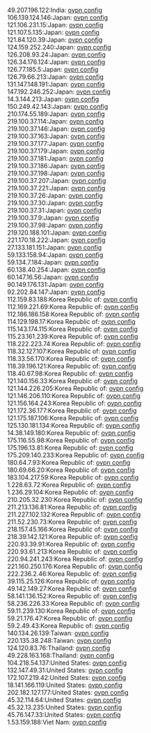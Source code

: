 49.207.196.122:India: [ovpn config](vpn/49_207_196_122.ovpn)  
106.139.124.146:Japan: [ovpn config](vpn/106_139_124_146.ovpn)  
121.106.231.15:Japan: [ovpn config](vpn/121_106_231_15.ovpn)  
121.107.5.135:Japan: [ovpn config](vpn/121_107_5_135.ovpn)  
121.84.120.39:Japan: [ovpn config](vpn/121_84_120_39.ovpn)  
124.159.252.240:Japan: [ovpn config](vpn/124_159_252_240.ovpn)  
126.208.93.24:Japan: [ovpn config](vpn/126_208_93_24.ovpn)  
126.34.176.124:Japan: [ovpn config](vpn/126_34_176_124.ovpn)  
126.77.185.5:Japan: [ovpn config](vpn/126_77_185_5.ovpn)  
126.79.66.213:Japan: [ovpn config](vpn/126_79_66_213.ovpn)  
131.147.148.191:Japan: [ovpn config](vpn/131_147_148_191.ovpn)  
147.192.246.252:Japan: [ovpn config](vpn/147_192_246_252.ovpn)  
14.3.144.213:Japan: [ovpn config](vpn/14_3_144_213.ovpn)  
150.249.42.143:Japan: [ovpn config](vpn/150_249_42_143.ovpn)  
210.174.55.189:Japan: [ovpn config](vpn/210_174_55_189.ovpn)  
219.100.37.114:Japan: [ovpn config](vpn/219_100_37_114.ovpn)  
219.100.37.146:Japan: [ovpn config](vpn/219_100_37_146.ovpn)  
219.100.37.163:Japan: [ovpn config](vpn/219_100_37_163.ovpn)  
219.100.37.177:Japan: [ovpn config](vpn/219_100_37_177.ovpn)  
219.100.37.179:Japan: [ovpn config](vpn/219_100_37_179.ovpn)  
219.100.37.181:Japan: [ovpn config](vpn/219_100_37_181.ovpn)  
219.100.37.186:Japan: [ovpn config](vpn/219_100_37_186.ovpn)  
219.100.37.198:Japan: [ovpn config](vpn/219_100_37_198.ovpn)  
219.100.37.207:Japan: [ovpn config](vpn/219_100_37_207.ovpn)  
219.100.37.221:Japan: [ovpn config](vpn/219_100_37_221.ovpn)  
219.100.37.26:Japan: [ovpn config](vpn/219_100_37_26.ovpn)  
219.100.37.30:Japan: [ovpn config](vpn/219_100_37_30.ovpn)  
219.100.37.31:Japan: [ovpn config](vpn/219_100_37_31.ovpn)  
219.100.37.9:Japan: [ovpn config](vpn/219_100_37_9.ovpn)  
219.100.37.98:Japan: [ovpn config](vpn/219_100_37_98.ovpn)  
219.120.188.101:Japan: [ovpn config](vpn/219_120_188_101.ovpn)  
221.170.18.222:Japan: [ovpn config](vpn/221_170_18_222.ovpn)  
27.133.181.151:Japan: [ovpn config](vpn/27_133_181_151.ovpn)  
59.133.158.94:Japan: [ovpn config](vpn/59_133_158_94.ovpn)  
59.134.7.184:Japan: [ovpn config](vpn/59_134_7_184.ovpn)  
60.138.40.254:Japan: [ovpn config](vpn/60_138_40_254.ovpn)  
60.147.16.56:Japan: [ovpn config](vpn/60_147_16_56.ovpn)  
90.149.176.131:Japan: [ovpn config](vpn/90_149_176_131.ovpn)  
92.202.84.147:Japan: [ovpn config](vpn/92_202_84_147.ovpn)  
112.159.83.188:Korea Republic of: [ovpn config](vpn/112_159_83_188.ovpn)  
112.169.221.69:Korea Republic of: [ovpn config](vpn/112_169_221_69.ovpn)  
112.186.186.158:Korea Republic of: [ovpn config](vpn/112_186_186_158.ovpn)  
114.129.198.17:Korea Republic of: [ovpn config](vpn/114_129_198_17.ovpn)  
115.143.174.115:Korea Republic of: [ovpn config](vpn/115_143_174_115.ovpn)  
115.23.161.239:Korea Republic of: [ovpn config](vpn/115_23_161_239.ovpn)  
118.222.223.74:Korea Republic of: [ovpn config](vpn/118_222_223_74.ovpn)  
118.32.127.107:Korea Republic of: [ovpn config](vpn/118_32_127_107.ovpn)  
118.33.56.170:Korea Republic of: [ovpn config](vpn/118_33_56_170.ovpn)  
118.39.196.121:Korea Republic of: [ovpn config](vpn/118_39_196_121.ovpn)  
118.40.67.98:Korea Republic of: [ovpn config](vpn/118_40_67_98.ovpn)  
121.140.156.33:Korea Republic of: [ovpn config](vpn/121_140_156_33.ovpn)  
121.144.226.205:Korea Republic of: [ovpn config](vpn/121_144_226_205.ovpn)  
121.146.206.110:Korea Republic of: [ovpn config](vpn/121_146_206_110.ovpn)  
121.156.164.243:Korea Republic of: [ovpn config](vpn/121_156_164_243.ovpn)  
121.172.36.177:Korea Republic of: [ovpn config](vpn/121_172_36_177.ovpn)  
121.175.187.106:Korea Republic of: [ovpn config](vpn/121_175_187_106.ovpn)  
125.130.181.134:Korea Republic of: [ovpn config](vpn/125_130_181_134.ovpn)  
14.38.149.180:Korea Republic of: [ovpn config](vpn/14_38_149_180.ovpn)  
175.116.55.98:Korea Republic of: [ovpn config](vpn/175_116_55_98.ovpn)  
175.196.13.81:Korea Republic of: [ovpn config](vpn/175_196_13_81.ovpn)  
175.209.140.233:Korea Republic of: [ovpn config](vpn/175_209_140_233.ovpn)  
180.64.7.93:Korea Republic of: [ovpn config](vpn/180_64_7_93.ovpn)  
180.69.66.20:Korea Republic of: [ovpn config](vpn/180_69_66_20.ovpn)  
183.104.217.59:Korea Republic of: [ovpn config](vpn/183_104_217_59.ovpn)  
1.228.63.72:Korea Republic of: [ovpn config](vpn/1_228_63_72.ovpn)  
1.236.29.104:Korea Republic of: [ovpn config](vpn/1_236_29_104.ovpn)  
210.205.32.230:Korea Republic of: [ovpn config](vpn/210_205_32_230.ovpn)  
211.213.136.81:Korea Republic of: [ovpn config](vpn/211_213_136_81.ovpn)  
211.227.102.132:Korea Republic of: [ovpn config](vpn/211_227_102_132.ovpn)  
211.52.230.73:Korea Republic of: [ovpn config](vpn/211_52_230_73.ovpn)  
218.157.45.166:Korea Republic of: [ovpn config](vpn/218_157_45_166.ovpn)  
218.39.142.121:Korea Republic of: [ovpn config](vpn/218_39_142_121.ovpn)  
220.93.39.91:Korea Republic of: [ovpn config](vpn/220_93_39_91.ovpn)  
220.93.61.213:Korea Republic of: [ovpn config](vpn/220_93_61_213.ovpn)  
220.94.241.243:Korea Republic of: [ovpn config](vpn/220_94_241_243.ovpn)  
221.160.250.176:Korea Republic of: [ovpn config](vpn/221_160_250_176.ovpn)  
222.236.2.46:Korea Republic of: [ovpn config](vpn/222_236_2_46.ovpn)  
39.115.25.126:Korea Republic of: [ovpn config](vpn/39_115_25_126.ovpn)  
49.142.149.27:Korea Republic of: [ovpn config](vpn/49_142_149_27.ovpn)  
58.141.136.152:Korea Republic of: [ovpn config](vpn/58_141_136_152.ovpn)  
58.236.226.33:Korea Republic of: [ovpn config](vpn/58_236_226_33.ovpn)  
59.11.239.130:Korea Republic of: [ovpn config](vpn/59_11_239_130.ovpn)  
59.21.176.47:Korea Republic of: [ovpn config](vpn/59_21_176_47.ovpn)  
59.2.49.43:Korea Republic of: [ovpn config](vpn/59_2_49_43.ovpn)  
140.134.26.139:Taiwan: [ovpn config](vpn/140_134_26_139.ovpn)  
220.135.38.248:Taiwan: [ovpn config](vpn/220_135_38_248.ovpn)  
124.120.83.76:Thailand: [ovpn config](vpn/124_120_83_76.ovpn)  
49.228.163.168:Thailand: [ovpn config](vpn/49_228_163_168.ovpn)  
104.218.54.137:United States: [ovpn config](vpn/104_218_54_137.ovpn)  
132.147.49.31:United States: [ovpn config](vpn/132_147_49_31.ovpn)  
172.107.219.42:United States: [ovpn config](vpn/172_107_219_42.ovpn)  
18.141.166.119:United States: [ovpn config](vpn/18_141_166_119.ovpn)  
202.182.127.177:United States: [ovpn config](vpn/202_182_127_177.ovpn)  
45.32.114.64:United States: [ovpn config](vpn/45_32_114_64.ovpn)  
45.32.13.235:United States: [ovpn config](vpn/45_32_13_235.ovpn)  
45.76.147.33:United States: [ovpn config](vpn/45_76_147_33.ovpn)  
1.53.159.188:Viet Nam: [ovpn config](vpn/1_53_159_188.ovpn)  
